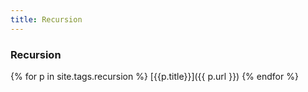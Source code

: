 ```yaml
---
title: Recursion
---
```

### Recursion

{% for p in site.tags.recursion %}
  [{{p.title}}]({{ p.url }})
{% endfor %}
